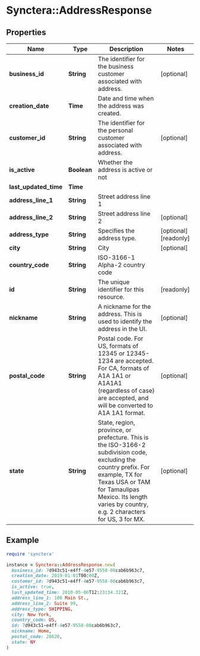 # Synctera::AddressResponse

## Properties

| Name | Type | Description | Notes |
| ---- | ---- | ----------- | ----- |
| **business_id** | **String** | The identifier for the business customer associated with address.  | [optional] |
| **creation_date** | **Time** | Date and time when the address was created. |  |
| **customer_id** | **String** | The identifier for the personal customer associated with address.  | [optional] |
| **is_active** | **Boolean** | Whether the address is active or not |  |
| **last_updated_time** | **Time** |  |  |
| **address_line_1** | **String** | Street address line 1 |  |
| **address_line_2** | **String** | Street address line 2 | [optional] |
| **address_type** | **String** | Specifies the address type.  | [optional][readonly] |
| **city** | **String** | City | [optional] |
| **country_code** | **String** | ISO-3166-1 Alpha-2 country code |  |
| **id** | **String** | The unique identifier for this resource. | [readonly] |
| **nickname** | **String** | A nickname for the address. This is used to identify the address in the UI.  | [optional] |
| **postal_code** | **String** | Postal code. For US, formats of 12345 or 12345-1234 are accepted. For CA, formats of A1A 1A1 or A1A1A1 (regardless of case) are accepted, and will be converted to A1A 1A1 format.  | [optional] |
| **state** | **String** | State, region, province, or prefecture. This is the ISO-3166-2 subdivision code, excluding the country prefix. For example, TX for Texas USA or TAM for Tamaulipas Mexico. Its length varies by country, e.g. 2 characters for US, 3 for MX.  | [optional] |

## Example

```ruby
require 'synctera'

instance = Synctera::AddressResponse.new(
  business_id: 7d943c51-e4ff-4e57-9558-08cab6b963c7,
  creation_date: 2019-01-01T00:00Z,
  customer_id: 7d943c51-e4ff-4e57-9558-08cab6b963c7,
  is_active: true,
  last_updated_time: 2010-05-06T12:23:34.321Z,
  address_line_1: 100 Main St.,
  address_line_2: Suite 99,
  address_type: SHIPPING,
  city: New York,
  country_code: US,
  id: 7d943c51-e4ff-4e57-9558-08cab6b963c7,
  nickname: Home,
  postal_code: 28620,
  state: NY
)
```

